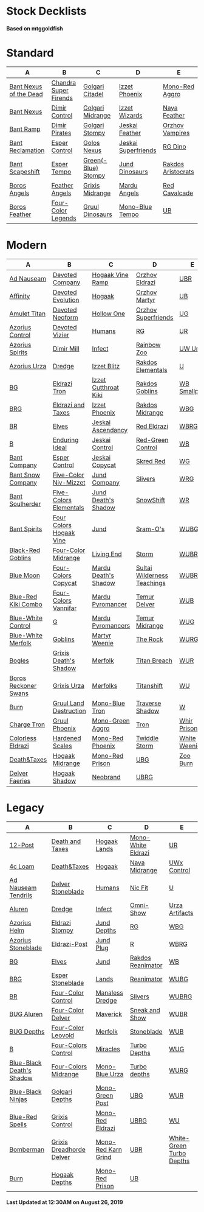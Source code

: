 # Stock Decklists
#### Based on mtggoldfish


# Standard

|                                       A                                        |                                      B                                       |                                    C                                     |                                    D                                     |                                   E                                    |
|--------------------------------------------------------------------------------|------------------------------------------------------------------------------|--------------------------------------------------------------------------|--------------------------------------------------------------------------|------------------------------------------------------------------------|
|[Bant Nexus of the Dead](./mtggoldfish/Standard/decks/Bant_Nexus_of_the_Dead.md)|[Chandra Super Firends](./mtggoldfish/Standard/decks/Chandra_Super_Firends.md)|[Golgari Citadel](./mtggoldfish/Standard/decks/Golgari_Citadel.md)        |[Izzet Phoenix](./mtggoldfish/Standard/decks/Izzet_Phoenix.md)            |[Mono-Red Aggro](./mtggoldfish/Standard/decks/Mono-Red_Aggro.md)        |
|[Bant Nexus](./mtggoldfish/Standard/decks/Bant_Nexus.md)                        |[Dimir Control](./mtggoldfish/Standard/decks/Dimir_Control.md)                |[Golgari Midrange](./mtggoldfish/Standard/decks/Golgari_Midrange.md)      |[Izzet Wizards](./mtggoldfish/Standard/decks/Izzet_Wizards.md)            |[Naya Feather](./mtggoldfish/Standard/decks/Naya_Feather.md)            |
|[Bant Ramp](./mtggoldfish/Standard/decks/Bant_Ramp.md)                          |[Dimir Pirates](./mtggoldfish/Standard/decks/Dimir_Pirates.md)                |[Golgari Stompy](./mtggoldfish/Standard/decks/Golgari_Stompy.md)          |[Jeskai Feather](./mtggoldfish/Standard/decks/Jeskai_Feather.md)          |[Orzhov Vampires](./mtggoldfish/Standard/decks/Orzhov_Vampires.md)      |
|[Bant Reclamation](./mtggoldfish/Standard/decks/Bant_Reclamation.md)            |[Esper Control](./mtggoldfish/Standard/decks/Esper_Control.md)                |[Golos Nexus](./mtggoldfish/Standard/decks/Golos_Nexus.md)                |[Jeskai Superfriends](./mtggoldfish/Standard/decks/Jeskai_Superfriends.md)|[RG Dino](./mtggoldfish/Standard/decks/RG_Dino.md)                      |
|[Bant Scapeshift](./mtggoldfish/Standard/decks/Bant_Scapeshift.md)              |[Esper Tempo](./mtggoldfish/Standard/decks/Esper_Tempo.md)                    |[Green(-Blue) Stompy](./mtggoldfish/Standard/decks/Green(-Blue)_Stompy.md)|[Jund Dinosaurs](./mtggoldfish/Standard/decks/Jund_Dinosaurs.md)          |[Rakdos Aristocrats](./mtggoldfish/Standard/decks/Rakdos_Aristocrats.md)|
|[Boros Angels](./mtggoldfish/Standard/decks/Boros_Angels.md)                    |[Feather Angels](./mtggoldfish/Standard/decks/Feather_Angels.md)              |[Grixis Midrange](./mtggoldfish/Standard/decks/Grixis_Midrange.md)        |[Mardu Angels](./mtggoldfish/Standard/decks/Mardu_Angels.md)              |[Red Cavalcade](./mtggoldfish/Standard/decks/Red_Cavalcade.md)          |
|[Boros Feather](./mtggoldfish/Standard/decks/Boros_Feather.md)                  |[Four-Color Legends](./mtggoldfish/Standard/decks/Four-Color_Legends.md)      |[Gruul Dinosaurs](./mtggoldfish/Standard/decks/Gruul_Dinosaurs.md)        |[Mono-Blue Tempo](./mtggoldfish/Standard/decks/Mono-Blue_Tempo.md)        |[UB](./mtggoldfish/Standard/decks/UB.md)                                |


# Modern

|                                    A                                     |                                       B                                        |                                    C                                     |                                           D                                            |                            E                             |
|--------------------------------------------------------------------------|--------------------------------------------------------------------------------|--------------------------------------------------------------------------|----------------------------------------------------------------------------------------|----------------------------------------------------------|
|[Ad Nauseam](./mtggoldfish/Modern/decks/Ad_Nauseam.md)                    |[Devoted Company](./mtggoldfish/Modern/decks/Devoted_Company.md)                |[Hogaak Vine Ramp](./mtggoldfish/Modern/decks/Hogaak_Vine_Ramp.md)        |[Orzhov Eldrazi](./mtggoldfish/Modern/decks/Orzhov_Eldrazi.md)                          |[UBR](./mtggoldfish/Modern/decks/UBR.md)                  |
|[Affinity](./mtggoldfish/Modern/decks/Affinity.md)                        |[Devoted Evolution](./mtggoldfish/Modern/decks/Devoted_Evolution.md)            |[Hogaak](./mtggoldfish/Modern/decks/Hogaak.md)                            |[Orzhov Martyr](./mtggoldfish/Modern/decks/Orzhov_Martyr.md)                            |[UB](./mtggoldfish/Modern/decks/UB.md)                    |
|[Amulet Titan](./mtggoldfish/Modern/decks/Amulet_Titan.md)                |[Devoted Neoform](./mtggoldfish/Modern/decks/Devoted_Neoform.md)                |[Hollow One](./mtggoldfish/Modern/decks/Hollow_One.md)                    |[Orzhov Superfriends](./mtggoldfish/Modern/decks/Orzhov_Superfriends.md)                |[UG](./mtggoldfish/Modern/decks/UG.md)                    |
|[Azorius Control](./mtggoldfish/Modern/decks/Azorius_Control.md)          |[Devoted Vizier](./mtggoldfish/Modern/decks/Devoted_Vizier.md)                  |[Humans](./mtggoldfish/Modern/decks/Humans.md)                            |[RG](./mtggoldfish/Modern/decks/RG.md)                                                  |[UR](./mtggoldfish/Modern/decks/UR.md)                    |
|[Azorius Spirits](./mtggoldfish/Modern/decks/Azorius_Spirits.md)          |[Dimir Mill](./mtggoldfish/Modern/decks/Dimir_Mill.md)                          |[Infect](./mtggoldfish/Modern/decks/Infect.md)                            |[Rainbow Zoo](./mtggoldfish/Modern/decks/Rainbow_Zoo.md)                                |[UW Urza](./mtggoldfish/Modern/decks/UW_Urza.md)          |
|[Azorius Urza](./mtggoldfish/Modern/decks/Azorius_Urza.md)                |[Dredge](./mtggoldfish/Modern/decks/Dredge.md)                                  |[Izzet Blitz](./mtggoldfish/Modern/decks/Izzet_Blitz.md)                  |[Rakdos Elementals](./mtggoldfish/Modern/decks/Rakdos_Elementals.md)                    |[U](./mtggoldfish/Modern/decks/U.md)                      |
|[BG](./mtggoldfish/Modern/decks/BG.md)                                    |[Eldrazi Tron](./mtggoldfish/Modern/decks/Eldrazi_Tron.md)                      |[Izzet Cutthroat Kiki](./mtggoldfish/Modern/decks/Izzet_Cutthroat_Kiki.md)|[Rakdos Goblins](./mtggoldfish/Modern/decks/Rakdos_Goblins.md)                          |[WB Smallpox](./mtggoldfish/Modern/decks/WB_Smallpox.md)  |
|[BRG](./mtggoldfish/Modern/decks/BRG.md)                                  |[Eldrazi and Taxes](./mtggoldfish/Modern/decks/Eldrazi_and_Taxes.md)            |[Izzet Phoenix](./mtggoldfish/Modern/decks/Izzet_Phoenix.md)              |[Rakdos Midrange](./mtggoldfish/Modern/decks/Rakdos_Midrange.md)                        |[WBG](./mtggoldfish/Modern/decks/WBG.md)                  |
|[BR](./mtggoldfish/Modern/decks/BR.md)                                    |[Elves](./mtggoldfish/Modern/decks/Elves.md)                                    |[Jeskai Ascendancy](./mtggoldfish/Modern/decks/Jeskai_Ascendancy.md)      |[Red Eldrazi](./mtggoldfish/Modern/decks/Red_Eldrazi.md)                                |[WBRG](./mtggoldfish/Modern/decks/WBRG.md)                |
|[B](./mtggoldfish/Modern/decks/B.md)                                      |[Enduring Ideal](./mtggoldfish/Modern/decks/Enduring_Ideal.md)                  |[Jeskai Control](./mtggoldfish/Modern/decks/Jeskai_Control.md)            |[Red-Green Control](./mtggoldfish/Modern/decks/Red-Green_Control.md)                    |[WB](./mtggoldfish/Modern/decks/WB.md)                    |
|[Bant Company](./mtggoldfish/Modern/decks/Bant_Company.md)                |[Esper Control](./mtggoldfish/Modern/decks/Esper_Control.md)                    |[Jeskai Copycat](./mtggoldfish/Modern/decks/Jeskai_Copycat.md)            |[Skred Red](./mtggoldfish/Modern/decks/Skred_Red.md)                                    |[WG](./mtggoldfish/Modern/decks/WG.md)                    |
|[Bant Snow Company](./mtggoldfish/Modern/decks/Bant_Snow_Company.md)      |[Five-Color Niv-Mizzet](./mtggoldfish/Modern/decks/Five-Color_Niv-Mizzet.md)    |[Jund Company](./mtggoldfish/Modern/decks/Jund_Company.md)                |[Slivers](./mtggoldfish/Modern/decks/Slivers.md)                                        |[WRG](./mtggoldfish/Modern/decks/WRG.md)                  |
|[Bant Soulherder](./mtggoldfish/Modern/decks/Bant_Soulherder.md)          |[Five-Colors Elementals](./mtggoldfish/Modern/decks/Five-Colors_Elementals.md)  |[Jund Death's Shadow](./mtggoldfish/Modern/decks/Jund_Death's_Shadow.md)  |[SnowShift](./mtggoldfish/Modern/decks/SnowShift.md)                                    |[WR](./mtggoldfish/Modern/decks/WR.md)                    |
|[Bant Spirits](./mtggoldfish/Modern/decks/Bant_Spirits.md)                |[Four Colors Hogaak Vine](./mtggoldfish/Modern/decks/Four_Colors_Hogaak_Vine.md)|[Jund](./mtggoldfish/Modern/decks/Jund.md)                                |[Sram-O's](./mtggoldfish/Modern/decks/Sram-O's.md)                                      |[WUBG](./mtggoldfish/Modern/decks/WUBG.md)                |
|[Black-Red Goblins](./mtggoldfish/Modern/decks/Black-Red_Goblins.md)      |[Four-Color Midrange](./mtggoldfish/Modern/decks/Four-Color_Midrange.md)        |[Living End](./mtggoldfish/Modern/decks/Living_End.md)                    |[Storm](./mtggoldfish/Modern/decks/Storm.md)                                            |[WUBRG](./mtggoldfish/Modern/decks/WUBRG.md)              |
|[Blue Moon](./mtggoldfish/Modern/decks/Blue_Moon.md)                      |[Four-Colors Copycat](./mtggoldfish/Modern/decks/Four-Colors_Copycat.md)        |[Mardu Death's Shadow](./mtggoldfish/Modern/decks/Mardu_Death's_Shadow.md)|[Sultai Wilderness Teachings](./mtggoldfish/Modern/decks/Sultai_Wilderness_Teachings.md)|[WUBR](./mtggoldfish/Modern/decks/WUBR.md)                |
|[Blue-Red Kiki Combo](./mtggoldfish/Modern/decks/Blue-Red_Kiki_Combo.md)  |[Four-Colors Vannifar](./mtggoldfish/Modern/decks/Four-Colors_Vannifar.md)      |[Mardu Pyromancer](./mtggoldfish/Modern/decks/Mardu_Pyromancer.md)        |[Temur Delver](./mtggoldfish/Modern/decks/Temur_Delver.md)                              |[WUB](./mtggoldfish/Modern/decks/WUB.md)                  |
|[Blue-White Control](./mtggoldfish/Modern/decks/Blue-White_Control.md)    |[G](./mtggoldfish/Modern/decks/G.md)                                            |[Mardu Pyromancers](./mtggoldfish/Modern/decks/Mardu_Pyromancers.md)      |[Temur Midrange](./mtggoldfish/Modern/decks/Temur_Midrange.md)                          |[WUG](./mtggoldfish/Modern/decks/WUG.md)                  |
|[Blue-White Merfolk](./mtggoldfish/Modern/decks/Blue-White_Merfolk.md)    |[Goblins](./mtggoldfish/Modern/decks/Goblins.md)                                |[Martyr Weenie](./mtggoldfish/Modern/decks/Martyr_Weenie.md)              |[The Rock](./mtggoldfish/Modern/decks/The_Rock.md)                                      |[WURG](./mtggoldfish/Modern/decks/WURG.md)                |
|[Bogles](./mtggoldfish/Modern/decks/Bogles.md)                            |[Grixis Death's Shadow](./mtggoldfish/Modern/decks/Grixis_Death's_Shadow.md)    |[Merfolk](./mtggoldfish/Modern/decks/Merfolk.md)                          |[Titan Breach](./mtggoldfish/Modern/decks/Titan_Breach.md)                              |[WUR](./mtggoldfish/Modern/decks/WUR.md)                  |
|[Boros Reckoner Swans](./mtggoldfish/Modern/decks/Boros_Reckoner_Swans.md)|[Grixis Urza](./mtggoldfish/Modern/decks/Grixis_Urza.md)                        |[Merfolks](./mtggoldfish/Modern/decks/Merfolks.md)                        |[Titanshift](./mtggoldfish/Modern/decks/Titanshift.md)                                  |[WU](./mtggoldfish/Modern/decks/WU.md)                    |
|[Burn](./mtggoldfish/Modern/decks/Burn.md)                                |[Gruul Land Destruction](./mtggoldfish/Modern/decks/Gruul_Land_Destruction.md)  |[Mono-Blue Tron](./mtggoldfish/Modern/decks/Mono-Blue_Tron.md)            |[Traverse Shadow](./mtggoldfish/Modern/decks/Traverse_Shadow.md)                        |[W](./mtggoldfish/Modern/decks/W.md)                      |
|[Charge Tron](./mtggoldfish/Modern/decks/Charge_Tron.md)                  |[Gruul Phoenix](./mtggoldfish/Modern/decks/Gruul_Phoenix.md)                    |[Mono-Green Aggro](./mtggoldfish/Modern/decks/Mono-Green_Aggro.md)        |[Tron](./mtggoldfish/Modern/decks/Tron.md)                                              |[Whir Prison](./mtggoldfish/Modern/decks/Whir_Prison.md)  |
|[Colorless Eldrazi](./mtggoldfish/Modern/decks/Colorless_Eldrazi.md)      |[Hardened Scales](./mtggoldfish/Modern/decks/Hardened_Scales.md)                |[Mono-Red Phoenix](./mtggoldfish/Modern/decks/Mono-Red_Phoenix.md)        |[Twiddle Storm](./mtggoldfish/Modern/decks/Twiddle_Storm.md)                            |[White Weenie](./mtggoldfish/Modern/decks/White_Weenie.md)|
|[Death&amp;Taxes](./mtggoldfish/Modern/decks/Death&amp;Taxes.md)          |[Hogaak Midrange](./mtggoldfish/Modern/decks/Hogaak_Midrange.md)                |[Mono-Red Prison](./mtggoldfish/Modern/decks/Mono-Red_Prison.md)          |[UBG](./mtggoldfish/Modern/decks/UBG.md)                                                |[Zoo Burn](./mtggoldfish/Modern/decks/Zoo_Burn.md)        |
|[Delver Faeries](./mtggoldfish/Modern/decks/Delver_Faeries.md)            |[Hogaak Shadow](./mtggoldfish/Modern/decks/Hogaak_Shadow.md)                    |[Neobrand](./mtggoldfish/Modern/decks/Neobrand.md)                        |[UBRG](./mtggoldfish/Modern/decks/UBRG.md)                                              |                                                          |


# Legacy

|                                         A                                          |                                        B                                         |                                   C                                    |                                  D                                   |                                        E                                         |
|------------------------------------------------------------------------------------|----------------------------------------------------------------------------------|------------------------------------------------------------------------|----------------------------------------------------------------------|----------------------------------------------------------------------------------|
|[12-Post](./mtggoldfish/Legacy/decks/12-Post.md)                                    |[Death and Taxes](./mtggoldfish/Legacy/decks/Death_and_Taxes.md)                  |[Hogaak Lands](./mtggoldfish/Legacy/decks/Hogaak_Lands.md)              |[Mono-White Eldrazi](./mtggoldfish/Legacy/decks/Mono-White_Eldrazi.md)|[UR](./mtggoldfish/Legacy/decks/UR.md)                                            |
|[4c Loam](./mtggoldfish/Legacy/decks/4c_Loam.md)                                    |[Death&amp;Taxes](./mtggoldfish/Legacy/decks/Death&amp;Taxes.md)                  |[Hogaak](./mtggoldfish/Legacy/decks/Hogaak.md)                          |[Naya Midrange](./mtggoldfish/Legacy/decks/Naya_Midrange.md)          |[UWx Control](./mtggoldfish/Legacy/decks/UWx_Control.md)                          |
|[Ad Nauseam Tendrils](./mtggoldfish/Legacy/decks/Ad_Nauseam_Tendrils.md)            |[Delver Stoneblade](./mtggoldfish/Legacy/decks/Delver_Stoneblade.md)              |[Humans](./mtggoldfish/Legacy/decks/Humans.md)                          |[Nic Fit](./mtggoldfish/Legacy/decks/Nic_Fit.md)                      |[U](./mtggoldfish/Legacy/decks/U.md)                                              |
|[Aluren](./mtggoldfish/Legacy/decks/Aluren.md)                                      |[Dredge](./mtggoldfish/Legacy/decks/Dredge.md)                                    |[Infect](./mtggoldfish/Legacy/decks/Infect.md)                          |[Omni-Show](./mtggoldfish/Legacy/decks/Omni-Show.md)                  |[Urza Artifacts](./mtggoldfish/Legacy/decks/Urza_Artifacts.md)                    |
|[Azorius Helm](./mtggoldfish/Legacy/decks/Azorius_Helm.md)                          |[Eldrazi Stompy](./mtggoldfish/Legacy/decks/Eldrazi_Stompy.md)                    |[Jund Depths](./mtggoldfish/Legacy/decks/Jund_Depths.md)                |[RG](./mtggoldfish/Legacy/decks/RG.md)                                |[WBG](./mtggoldfish/Legacy/decks/WBG.md)                                          |
|[Azorius Stoneblade](./mtggoldfish/Legacy/decks/Azorius_Stoneblade.md)              |[Eldrazi-Post](./mtggoldfish/Legacy/decks/Eldrazi-Post.md)                        |[Jund Plug](./mtggoldfish/Legacy/decks/Jund_Plug.md)                    |[R](./mtggoldfish/Legacy/decks/R.md)                                  |[WBRG](./mtggoldfish/Legacy/decks/WBRG.md)                                        |
|[BG](./mtggoldfish/Legacy/decks/BG.md)                                              |[Elves](./mtggoldfish/Legacy/decks/Elves.md)                                      |[Jund](./mtggoldfish/Legacy/decks/Jund.md)                              |[Rakdos Reanimator](./mtggoldfish/Legacy/decks/Rakdos_Reanimator.md)  |[WB](./mtggoldfish/Legacy/decks/WB.md)                                            |
|[BRG](./mtggoldfish/Legacy/decks/BRG.md)                                            |[Esper Stoneblade](./mtggoldfish/Legacy/decks/Esper_Stoneblade.md)                |[Lands](./mtggoldfish/Legacy/decks/Lands.md)                            |[Reanimator](./mtggoldfish/Legacy/decks/Reanimator.md)                |[WUBG](./mtggoldfish/Legacy/decks/WUBG.md)                                        |
|[BR](./mtggoldfish/Legacy/decks/BR.md)                                              |[Four-Color Control](./mtggoldfish/Legacy/decks/Four-Color_Control.md)            |[Manaless Dredge](./mtggoldfish/Legacy/decks/Manaless_Dredge.md)        |[Slivers](./mtggoldfish/Legacy/decks/Slivers.md)                      |[WUBRG](./mtggoldfish/Legacy/decks/WUBRG.md)                                      |
|[BUG Aluren](./mtggoldfish/Legacy/decks/BUG_Aluren.md)                              |[Four-Color Delver](./mtggoldfish/Legacy/decks/Four-Color_Delver.md)              |[Maverick](./mtggoldfish/Legacy/decks/Maverick.md)                      |[Sneak and Show](./mtggoldfish/Legacy/decks/Sneak_and_Show.md)        |[WUBR](./mtggoldfish/Legacy/decks/WUBR.md)                                        |
|[BUG Depths](./mtggoldfish/Legacy/decks/BUG_Depths.md)                              |[Four-Color Leovold](./mtggoldfish/Legacy/decks/Four-Color_Leovold.md)            |[Merfolk](./mtggoldfish/Legacy/decks/Merfolk.md)                        |[Stoneblade](./mtggoldfish/Legacy/decks/Stoneblade.md)                |[WUB](./mtggoldfish/Legacy/decks/WUB.md)                                          |
|[B](./mtggoldfish/Legacy/decks/B.md)                                                |[Four-Colors Control](./mtggoldfish/Legacy/decks/Four-Colors_Control.md)          |[Miracles](./mtggoldfish/Legacy/decks/Miracles.md)                      |[Turbo Depths](./mtggoldfish/Legacy/decks/Turbo_Depths.md)            |[WUG](./mtggoldfish/Legacy/decks/WUG.md)                                          |
|[Blue-Black Death's Shadow](./mtggoldfish/Legacy/decks/Blue-Black_Death's_Shadow.md)|[Four-Colors Midrange](./mtggoldfish/Legacy/decks/Four-Colors_Midrange.md)        |[Mono-Blue Urza](./mtggoldfish/Legacy/decks/Mono-Blue_Urza.md)          |[Turbo depths](./mtggoldfish/Legacy/decks/Turbo_depths.md)            |[WURG](./mtggoldfish/Legacy/decks/WURG.md)                                        |
|[Blue-Black Ninjas](./mtggoldfish/Legacy/decks/Blue-Black_Ninjas.md)                |[Golgari Depths](./mtggoldfish/Legacy/decks/Golgari_Depths.md)                    |[Mono-Green Post](./mtggoldfish/Legacy/decks/Mono-Green_Post.md)        |[UBG](./mtggoldfish/Legacy/decks/UBG.md)                              |[WUR](./mtggoldfish/Legacy/decks/WUR.md)                                          |
|[Blue-Red Spells](./mtggoldfish/Legacy/decks/Blue-Red_Spells.md)                    |[Grixis Control](./mtggoldfish/Legacy/decks/Grixis_Control.md)                    |[Mono-Red Eldrazi](./mtggoldfish/Legacy/decks/Mono-Red_Eldrazi.md)      |[UBRG](./mtggoldfish/Legacy/decks/UBRG.md)                            |[WU](./mtggoldfish/Legacy/decks/WU.md)                                            |
|[Bomberman](./mtggoldfish/Legacy/decks/Bomberman.md)                                |[Grixis Dreadhorde Delver](./mtggoldfish/Legacy/decks/Grixis_Dreadhorde_Delver.md)|[Mono-Red Karn Grind](./mtggoldfish/Legacy/decks/Mono-Red_Karn_Grind.md)|[UBR](./mtggoldfish/Legacy/decks/UBR.md)                              |[White-Green Turbo Depths](./mtggoldfish/Legacy/decks/White-Green_Turbo_Depths.md)|
|[Burn](./mtggoldfish/Legacy/decks/Burn.md)                                          |[Hogaak Depths](./mtggoldfish/Legacy/decks/Hogaak_Depths.md)                      |[Mono-Red Prison](./mtggoldfish/Legacy/decks/Mono-Red_Prison.md)        |[UB](./mtggoldfish/Legacy/decks/UB.md)                                |                                                                                  |



#### Last Updated at 12:30AM on August 26, 2019